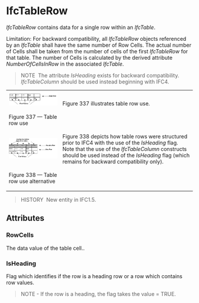 # IfcTableRow

_IfcTableRow_ contains data for a single row within an _IfcTable_.

Limitation: For backward compatibility, all _IfcTableRow_ objects referenced by an _IfcTable_ shall have the same number of Row Cells. The actual number of Cells shall be taken from the number of cells of the first _IfcTableRow_ for that table. The number of Cells is calculated by the derived attribute _NumberOfCellsInRow_ in the associated _IfcTable_.

> NOTE&nbsp; The attribute _IsHeading_ exists for backward compatibility. _IfcTableColumn_ should be used instead beginning with IFC4.

<table>
      <tr>
        <td>
          <img src="../../../../figures/ifctablerow_image1.gif">
        </td>
        <td style="vertical-align:bottom">
          Figure 337 illustrates table row use.
        </td>
      </tr>
      <tr>
        <td>
          <p class="figure">
            Figure 337 &mdash; Table row use
          </p>
        </td>
        <td>
          <p>
            &nbsp;
          </p>
        </td>
      </tr>
      <tr>
        <td>
          <img src="../../../../figures/ifctablerow_image2.gif">
        </td>
        <td style="vertical-align:bottom">
          Figure 338 depicts how table rows were structured prior
          to IFC4 with the use of the <em>IsHeading</em> flag. Note
          that the use of the <em>IfcTableColumn</em> constructs
          should be used instead of the <em>IsHeading</em> flag
          (which remains for backward compatibility only).
        </td>
      </tr>
      <tr>
        <td>
          <p class="figure">
            Figure 338 &mdash; Table row use alternative
          </p>
        </td>
        <td>
          <p>
            &nbsp;
          </p>
        </td>
      </tr>
    </table>

> HISTORY&nbsp; New entity in IFC1.5.

## Attributes

### RowCells
The data value of the table cell..

### IsHeading
Flag which identifies if the row is a heading row or a row which contains row values. 
> NOTE - If the row is a heading, the flag takes the value = TRUE.
